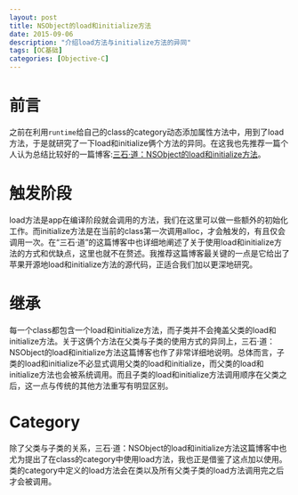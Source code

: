 ```yaml
---
layout: post
title: NSObject的load和initialize方法
date: 2015-09-06
description: "介绍load方法与initialize方法的异同"
tags: [OC基础]
categories: [Objective-C]
---
```


# 前言
之前在利用`runtime`给自己的class的category动态添加属性方法中，用到了load方法，于是就研究了一下load和initialize俩个方法的异同。在这我也先推荐一篇个人认为总结比较好的一篇博客:[三石·道：NSObject的load和initialize方法](http://www.molotang.com/articles/1929.html)。
<!-- more -->
# 触发阶段
load方法是app在编译阶段就会调用的方法，我们在这里可以做一些额外的初始化工作。而initialize方法是在当前的class第一次调用alloc，才会触发的，有且仅会调用一次。在“三石·道”的这篇博客中也详细地阐述了关于使用load和initialize方法的方式和优缺点，这里也就不在赘述。我推荐这篇博客最关键的一点是它给出了苹果开源地load和initialize方法的源代码，正适合我们加以更深地研究。

# 继承
每一个class都包含一个load和initialize方法，而子类并不会掩盖父类的load和initialize方法。关于这俩个方法在父类与子类的使用方式的异同上，三石·道：NSObject的load和initialize方法这篇博客也作了非常详细地说明。总体而言，子类的load和initialize不必显式调用父类的load和initialize，而父类的load和initialize方法也会被系统调用。而且子类的load和initialize方法调用顺序在父类之后，这一点与传统的其他方法重写有明显区别。

# Category
除了父类与子类的关系，三石·道：NSObject的load和initialize方法这篇博客中也尤为提出了在class的category中使用load方法，我也正是借鉴了这点加以使用。类的category中定义的load方法会在类以及所有父类子类的load方法调用完之后才会被调用。